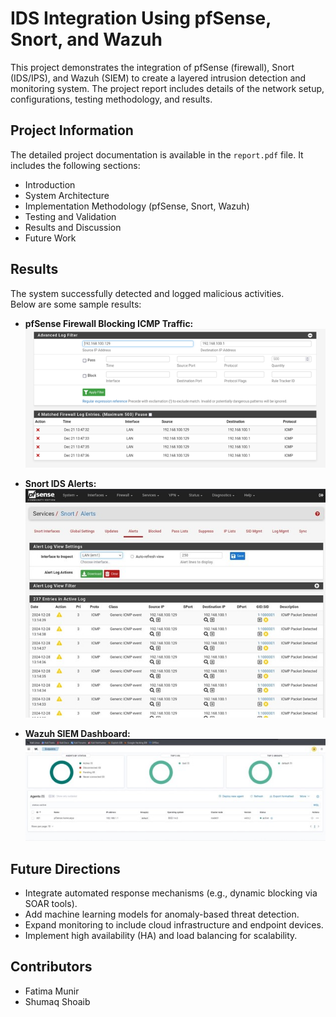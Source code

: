 # IDS Integration Using pfSense, Snort, and Wazuh

This project demonstrates the integration of pfSense (firewall), Snort (IDS/IPS), and Wazuh (SIEM) to create a layered intrusion detection and monitoring system. The project report includes details of the network setup, configurations, testing methodology, and results.

## Project Information
The detailed project documentation is available in the `report.pdf` file. It includes the following sections:

- Introduction  
- System Architecture  
- Implementation Methodology (pfSense, Snort, Wazuh)  
- Testing and Validation  
- Results and Discussion  
- Future Work
  
## Results
The system successfully detected and logged malicious activities.  
Below are some sample results:

- **pfSense Firewall Blocking ICMP Traffic:**  
  ![pfSense Screenshot](images/pfsense.png)

- **Snort IDS Alerts:**  
  ![Snort Screenshot](images/SnortIDS.png)

- **Wazuh SIEM Dashboard:**  
  ![Wazuh Screenshot](images/Wazuh.png)

## Future Directions
- Integrate automated response mechanisms (e.g., dynamic blocking via SOAR tools).
- Add machine learning models for anomaly-based threat detection.
- Expand monitoring to include cloud infrastructure and endpoint devices.
- Implement high availability (HA) and load balancing for scalability.

## Contributors
- Fatima Munir  
- Shumaq Shoaib  
